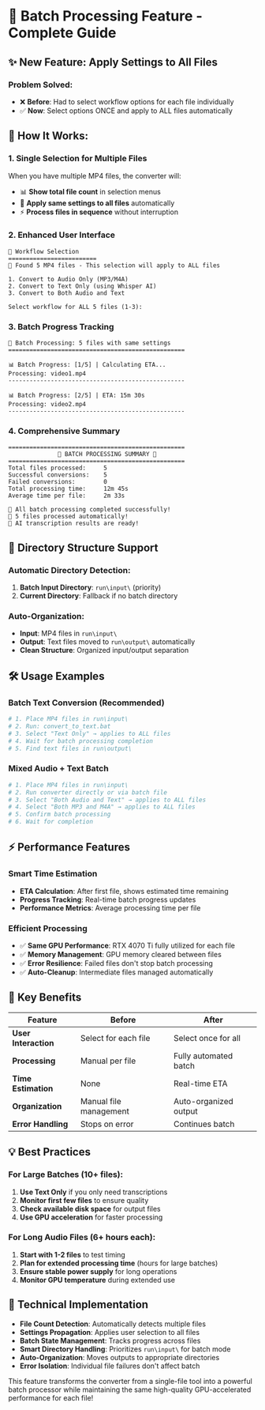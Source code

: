 # 🚀 Batch Processing Feature - Complete Guide

## ✨ **New Feature: Apply Settings to All Files**

### **Problem Solved:**
- ❌ **Before**: Had to select workflow options for each file individually
- ✅ **Now**: Select options ONCE and apply to ALL files automatically

## 🎯 **How It Works:**

### **1. Single Selection for Multiple Files**
When you have multiple MP4 files, the converter will:
- 📊 **Show total file count** in selection menus
- 🔄 **Apply same settings to all files** automatically  
- ⚡ **Process files in sequence** without interruption

### **2. Enhanced User Interface**
```
🚀 Workflow Selection
=========================
📁 Found 5 MP4 files - This selection will apply to ALL files

1. Convert to Audio Only (MP3/M4A)
2. Convert to Text Only (using Whisper AI)  
3. Convert to Both Audio and Text

Select workflow for ALL 5 files (1-3): 
```

### **3. Batch Progress Tracking**
```
🔄 Batch Processing: 5 files with same settings
==================================================

📊 Batch Progress: [1/5] | Calculating ETA...
Processing: video1.mp4
--------------------------------------------------

📊 Batch Progress: [2/5] | ETA: 15m 30s
Processing: video2.mp4
--------------------------------------------------
```

### **4. Comprehensive Summary**
```
==================================================
              🚀 BATCH PROCESSING SUMMARY 🚀
==================================================
Total files processed:     5
Successful conversions:    5
Failed conversions:        0
Total processing time:     12m 45s
Average time per file:     2m 33s

🎉 All batch processing completed successfully!
📁 5 files processed automatically!
🤖 AI transcription results are ready!
```

## 📁 **Directory Structure Support**

### **Automatic Directory Detection:**
1. **Batch Input Directory**: `run\input\` (priority)
2. **Current Directory**: Fallback if no batch directory

### **Auto-Organization:**
- **Input**: MP4 files in `run\input\`
- **Output**: Text files moved to `run\output\` automatically
- **Clean Structure**: Organized input/output separation

## 🛠 **Usage Examples**

### **Batch Text Conversion (Recommended)**
```bash
# 1. Place MP4 files in run\input\
# 2. Run: convert_to_text.bat
# 3. Select "Text Only" → applies to ALL files
# 4. Wait for batch processing completion
# 5. Find text files in run\output\
```

### **Mixed Audio + Text Batch**
```bash
# 1. Place MP4 files in run\input\
# 2. Run converter directly or via batch file
# 3. Select "Both Audio and Text" → applies to ALL files
# 4. Select "Both MP3 and M4A" → applies to ALL files
# 5. Confirm batch processing
# 6. Wait for completion
```

## ⚡ **Performance Features**

### **Smart Time Estimation**
- **ETA Calculation**: After first file, shows estimated time remaining
- **Progress Tracking**: Real-time batch progress updates
- **Performance Metrics**: Average processing time per file

### **Efficient Processing**
- ✅ **Same GPU Performance**: RTX 4070 Ti fully utilized for each file
- ✅ **Memory Management**: GPU memory cleared between files
- ✅ **Error Resilience**: Failed files don't stop batch processing
- ✅ **Auto-Cleanup**: Intermediate files managed automatically

## 🎯 **Key Benefits**

| Feature | Before | After |
|---------|--------|-------|
| **User Interaction** | Select for each file | Select once for all |
| **Processing** | Manual per file | Fully automated batch |
| **Time Estimation** | None | Real-time ETA |
| **Organization** | Manual file management | Auto-organized output |
| **Error Handling** | Stops on error | Continues batch |

## 💡 **Best Practices**

### **For Large Batches (10+ files):**
1. **Use Text Only** if you only need transcriptions
2. **Monitor first few files** to ensure quality
3. **Check available disk space** for output files
4. **Use GPU acceleration** for faster processing

### **For Long Audio Files (6+ hours each):**
1. **Start with 1-2 files** to test timing
2. **Plan for extended processing time** (hours for large batches)
3. **Ensure stable power supply** for long operations
4. **Monitor GPU temperature** during extended use

## 🔧 **Technical Implementation**

- **File Count Detection**: Automatically detects multiple files
- **Settings Propagation**: Applies user selection to all files
- **Batch State Management**: Tracks progress across files
- **Smart Directory Handling**: Prioritizes `run\input\` for batch mode
- **Auto-Organization**: Moves outputs to appropriate directories
- **Error Isolation**: Individual file failures don't affect batch

This feature transforms the converter from a single-file tool into a powerful batch processor while maintaining the same high-quality GPU-accelerated performance for each file!